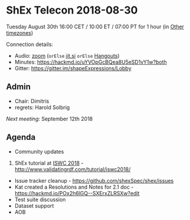 # ShEx Telecon 2018-08-30

Tuesday August 30th 16:00 CET / 10:00 ET / 07:00 PT for 1 hour (in [Other timezones](https://www.timeanddate.com/worldclock/fixedtime.html?msg=ShEx+CG&iso=20180830T16&p1=195&ah=1))

Connection details:

* Audio: [zoom](https://zoom.us/j/441496948) (`orElse` [jit.si](https://meet.jit.si/ShEx) `orElse` [Hangouts](http://tinyurl.com/ShEx-hangouts))
* Minutes: https://hackmd.io/uYVOpGcBQea8U5eSD1vY1w?both
* Gitter: https://gitter.im/shapeExpressions/Lobby

## Admin

 * Chair: Dimitris
 * regrets: Harold Solbrig

*Next meeting*: September 12th 2018



## Agenda
 * Community updates 
 1. ShEx tutorial at [ISWC 2018](http://iswc2018.semanticweb.org/) - http://www.validatingrdf.com/tutorial/iswc2018/
 * Issue tracker cleanup - https://github.com/shexSpec/shex/issues
 * Kat created a Resolutions and Notes for 2.1 doc - https://hackmd.io/POx2h6lGQ--SXErxZLRSXw?edit
 * Test suite discussion
 * Dataset support
 * AOB 
